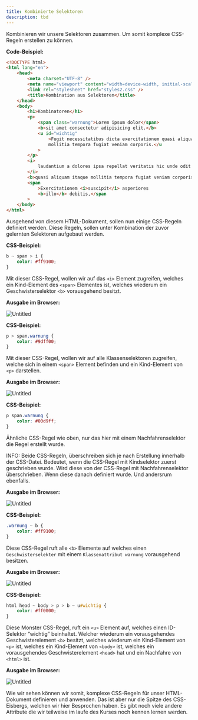 ```yaml
---
title: Kombinierte Selektoren
description: tbd
---
```



Kombinieren wir unsere Selektoren zusammen. Um somit komplexe CSS-Regeln erstellen zu können.

**Code-Beispiel:**

```html
<!DOCTYPE html>
<html lang="en">
    <head>
        <meta charset="UTF-8" />
        <meta name="viewport" content="width=device-width, initial-scale=1.0" />
        <link rel="stylesheet" href="styles2.css" />
        <title>Kombination aus Selektoren</title>
    </head>
    <body>
        <h1>Kombinatoren</h1>
        <p>
            <span class="warnung">Lorem ipsum dolor</span>
            <b>sit amet consectetur adipisicing elit.</b>
            <u id="wichtig"
                >Fugit necessitatibus dicta exercitationem quasi aliquam itaque
                mollitia tempora fugiat veniam corporis.</u
            >
        </p>
        <i>
            laudantium a dolores ipsa repellat veritatis hic unde odit ipsam.
        </i>
        <b>quasi aliquam itaque mollitia tempora fugiat veniam corporis.</b>
        <span
            >Exercitationem <i>suscipit</i> asperiores
            <b>illo</b> debitis,</span
        >
    </body>
</html>
```

Ausgehend von diesem HTML-Dokument, sollen nun einige CSS-Regeln definiert werden. Diese Regeln, sollen unter Kombination der zuvor gelernten Selektoren aufgebaut werden.

**CSS-Beispiel:**

```css
b ~ span > i {
    color: #ff9100;
}
```

Mit dieser CSS-Regel, wollen wir auf das `<i>` Element zugreifen, welches ein Kind-Element des `<span>` Elementes ist, welches wiederum ein Geschwisterselektor `<b>` vorausgehend besitzt.

**Ausgabe im Browser:**

![Untitled](1%202%207%20Kombinatoren%204f3dcf650e264486acfed8057a0af3d5/Untitled.png)

**CSS-Beispiel:**

```css
p > span.warnung {
    color: #9dff00;
}
```

Mit dieser CSS-Regel, wollen wir auf alle Klassenselektoren zugreifen, welche sich in einem `<span>` Element befinden und ein Kind-Element von `<p>` darstellen.

**Ausgabe im Browser:**

![Untitled](1%202%207%20Kombinatoren%204f3dcf650e264486acfed8057a0af3d5/Untitled%201.png)

**CSS-Beispiel:**

```css
p span.warnung {
    color: #00d9ff;
}
```

Ähnliche CSS-Regel wie oben, nur das hier mit einem Nachfahrenselektor die Regel erstellt wurde.

INFO: Beide CSS-Regeln, überschreiben sich je nach Erstellung innerhalb der CSS-Datei. Bedeutet, wenn die CSS-Regel mit Kindselektor zuerst geschrieben wurde. Wird diese von der CSS-Regel mit Nachfahrenselektor überschrieben. Wenn diese danach definiert wurde. Und andersrum ebenfalls.

**Ausgabe im Browser:**

![Untitled](1%202%207%20Kombinatoren%204f3dcf650e264486acfed8057a0af3d5/Untitled%202.png)

**CSS-Beispiel:**

```css
.warnung ~ b {
    color: #ff9100;
}
```

Diese CSS-Regel ruft alle `<b>` Elemente auf welches einen `Geschwisterselekter` mit einem `Klassenattribut warnung` vorausgehend besitzen.

**Ausgabe im Browser:**

![Untitled](1%202%207%20Kombinatoren%204f3dcf650e264486acfed8057a0af3d5/Untitled%203.png)

**CSS-Beispiel:**

```css
html head ~ body > p > b ~ u#wichtig {
    color: #ff0000;
}
```

Diese Monster CSS-Regel, ruft ein `<u>` Element auf, welches einen ID-Selektor “wichtig” beinhaltet. Welcher wiederum ein vorausgehendes Geschwisterelement `<b>` besitzt, welches wiederum ein Kind-Element von `<p>` ist, welches ein Kind-Element von `<body>` ist, welches ein vorausgehendes Geschwisterelement `<head>` hat und ein Nachfahre von `<html>` ist.

**Ausgabe im Browser:**

![Untitled](1%202%207%20Kombinatoren%204f3dcf650e264486acfed8057a0af3d5/Untitled%204.png)

Wie wir sehen können wir somit, komplexe CSS-Regeln für unser HTML-Dokument definieren und anwenden. Das ist aber nur die Spitze des CSS-Eisbergs, welchen wir hier Besprochen haben. Es gibt noch viele andere Attribute die wir teilweise im laufe des Kurses noch kennen lernen werden.
